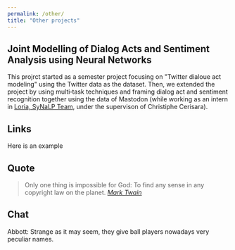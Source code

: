 ```yaml
---
permalink: /other/
title: "Other projects"
---
```


## Joint Modelling of Dialog Acts and Sentiment Analysis using Neural Networks
This projrct started as a semester project focusing on "Twitter dialoue act modeling"  using the Twitter data as the dataset. Then, we extended the project by using multi‑task techniques and framing dialog act and sentiment recognition together using the data of  Mastodon (while working as an intern in  <a href="https://synalp.gitlabpages.inria.fr/synalp-website/">Loria, SyNaLP Team</a>, under the supervison of Christiphe Cerisara).



## Links

Here is an example 

## Quote

> Only one thing is impossible for God: To find any sense in any copyright law on the planet.
> <cite><a href="http://www.brainyquote.com/quotes/quotes/m/marktwain163473.html">Mark Twain</a></cite>

## Chat

Abbott: Strange as it may seem, they give ball players nowadays very peculiar names.




<!--
## Quote
> Only one thing is impossible for God: To find any sense in any copyright law on the planet.
> <cite><a href="http://www.brainyquote.com/quotes/quotes/m/marktwain163473.html">Mark Twain</a></cite>

## Links

Here is an example of links. One is to [TU Dublin][tu-dublin] and another to [Université de Rennes][uni-de-rennes].

[tu-dublin]: https://www.tudublin.ie/
[uni-de-rennes]: https://www.univ-rennes1.fr/
[link-name]: https://put-adress.here/


 ## Code
Jekyll also offers powerful support for code snippets:

```python
def print_hi(name)
  puts "Hi, #{name}"
end
print_hi('Tom')
#=> prints 'Hi, Tom' to STDOUT.
```


## Images

Here is an example of an image

![img](../assets/images/sj.jpg)

## Formula

$$ (a+b)^2 = a^2 + 2ab + b^2 $$a --> 
